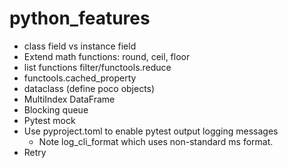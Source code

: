 # python_features

* class field vs instance field
* Extend math functions: round, ceil, floor
* list functions filter/functools.reduce
* functools.cached_property
* dataclass (define poco objects)
* MultiIndex DataFrame
* Blocking queue
* Pytest mock
* Use pyproject.toml to enable pytest output logging messages
  * Note log_cli_format which uses non-standard ms format.
* Retry
